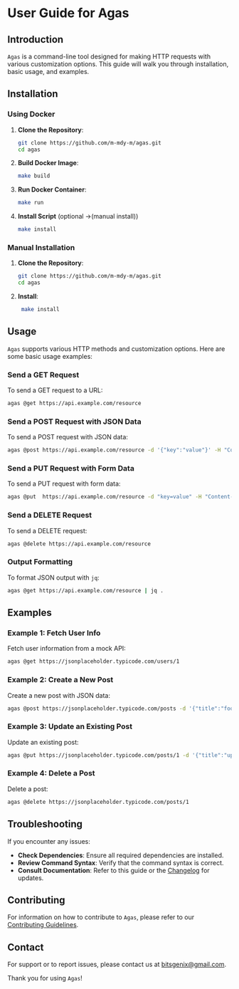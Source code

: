 # User Guide for Agas

## Introduction

`Agas` is a command-line tool designed for making HTTP requests with various customization options. This guide will walk you through installation, basic usage, and examples.

## Installation

### Using Docker

1. **Clone the Repository**:
   ```sh
   git clone https://github.com/m-mdy-m/agas.git
   cd agas
   ```

2. **Build Docker Image**:
   ```sh
   make build
   ```

3. **Run Docker Container**:
   ```sh
   make run
   ```

4. **Install Script** (optional ->(manual install))
   ```sh
   make install
   ```

### Manual Installation

1. **Clone the Repository**:
   ```sh
   git clone https://github.com/m-mdy-m/agas.git
   cd agas
   ```

2. **Install**:
   ```sh
    make install
   ```

## Usage

`Agas` supports various HTTP methods and customization options. Here are some basic usage examples:

### Send a GET Request

To send a GET request to a URL:

```sh
agas @get https://api.example.com/resource
```

### Send a POST Request with JSON Data

To send a POST request with JSON data:

```sh
agas @post https://api.example.com/resource -d '{"key":"value"}' -H "Content-Type: application/json" 
```

### Send a PUT Request with Form Data

To send a PUT request with form data:

```sh
agas @put  https://api.example.com/resource -d "key=value" -H "Content-Type: application/x-www-form-urlencoded" 
```

### Send a DELETE Request

To send a DELETE request:

```sh
agas @delete https://api.example.com/resource
```

### Output Formatting

To format JSON output with `jq`:

```sh
agas @get https://api.example.com/resource | jq .
```

## Examples

### Example 1: Fetch User Info

Fetch user information from a mock API:

```sh
agas @get https://jsonplaceholder.typicode.com/users/1
```

### Example 2: Create a New Post

Create a new post with JSON data:

```sh
agas @post https://jsonplaceholder.typicode.com/posts -d '{"title":"foo","body":"bar","userId":1}' -H "Content-Type: application/json" 
```

### Example 3: Update an Existing Post

Update an existing post:

```sh
agas @put https://jsonplaceholder.typicode.com/posts/1 -d '{"title":"updated title"}' -H "Content-Type: application/json" 
```

### Example 4: Delete a Post

Delete a post:

```sh
agas @delete https://jsonplaceholder.typicode.com/posts/1
```

## Troubleshooting

If you encounter any issues:

- **Check Dependencies**: Ensure all required dependencies are installed.
- **Review Command Syntax**: Verify that the command syntax is correct.
- **Consult Documentation**: Refer to this guide or the [Changelog](/docs/CHANGELOG.md) for updates.

## Contributing

For information on how to contribute to `Agas`, please refer to our [Contributing Guidelines](/docs/CONTRIBUTING.md).

## Contact

For support or to report issues, please contact us at [bitsgenix@gmail.com](mailto:bitsgenix@gmail.com).

Thank you for using `Agas`!